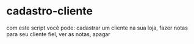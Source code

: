 # cadastro-cliente
com este script você pode: cadastrar um cliente na sua loja, fazer notas para seu cliente fiel, ver as notas, apagar 
